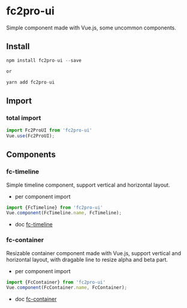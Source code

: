 # fc2pro-ui
Simple component made with Vue.js, some uncommon components.

## Install
```javascript
npm install fc2pro-ui --save

or

yarn add fc2pro-ui
```

## Import

### total import
```javascript
import Fc2ProUI from 'fc2pro-ui'
Vue.use(Fc2ProUI);
```

## Components


### fc-timeline
Simple timeline component, support vertical and horizontal layout.

- per component import
```javascript
import {FcTimeline} from 'fc2pro-ui'
Vue.component(FcTimeline.name, FcTimeline);
```
- doc
[fc-timeline](https://github.com/uho1896/fc2pro-ui/blob/master/doc/timeline.md)


### fc-container
Resizable container component made with Vue.js, support vertical and horizontal layout, with dragable line to resize alpha and beta part.

- per component import
```javascript
import {FcContainer} from 'fc2pro-ui'
Vue.component(FcContainer.name, FcContainer);
```
- doc
[fc-container](https://github.com/uho1896/fc2pro-ui/blob/master/doc/container.md)
